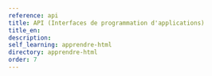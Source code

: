 ```yaml
---
reference: api
title: API (Interfaces de programmation d'applications)
title_en:
description:
self_learning: apprendre-html
directory: apprendre-html
order: 7
---
```

